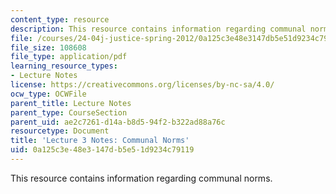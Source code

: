 ```yaml
---
content_type: resource
description: This resource contains information regarding communal norms.
file: /courses/24-04j-justice-spring-2012/0a125c3e48e3147db5e51d9234c79119_MIT24_04JS12_lec03.pdf
file_size: 108608
file_type: application/pdf
learning_resource_types:
- Lecture Notes
license: https://creativecommons.org/licenses/by-nc-sa/4.0/
ocw_type: OCWFile
parent_title: Lecture Notes
parent_type: CourseSection
parent_uid: ae2c7261-d14a-b8d5-94f2-b322ad88a76c
resourcetype: Document
title: 'Lecture 3 Notes: Communal Norms'
uid: 0a125c3e-48e3-147d-b5e5-1d9234c79119
---
```

This resource contains information regarding communal norms.
